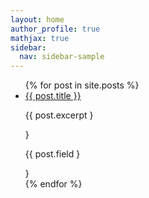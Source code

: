 ```yaml
---
layout: home
author_profile: true
mathjax: true
sidebar:
  nav: sidebar-sample
---
```

<ul>
  {% for post in site.posts %}
    <li>
      <a href="{{ post.url }}">{{ post.title }}</a>
      <p>{{ post.excerpt }</p>}
      <p>{{ post.field }</p>}
    </li>
  {% endfor %}
</ul>
